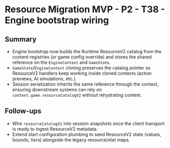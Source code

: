 # Resource Migration MVP - P2 - T38 - Engine bootstrap wiring

## Summary

- Engine bootstrap now builds the Runtime ResourceV2 catalog from the content registries (or game config override) and stores the shared reference on the `EngineContext` and `GameState`.
- `GameState`/`EngineContext` cloning preserves the catalog pointer so ResourceV2 handlers keep working inside cloned contexts (action previews, AI simulations, etc.).
- Session serialization inherits the same reference through the context, ensuring downstream systems can rely on `context.game.resourceCatalogV2` without rehydrating content.

## Follow-ups

- Wire `resourceCatalogV2` into session snapshots once the client transport is ready to ingest ResourceV2 metadata.
- Extend start configuration plumbing to seed ResourceV2 state (values, bounds, tiers) alongside the legacy resource/stat maps.
